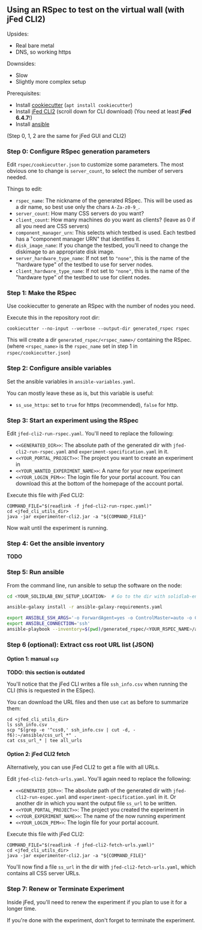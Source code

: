 ## Using an RSpec to test on the virtual wall (with jFed CLI2)

Upsides:
- Real bare metal
- DNS, so working https

Downsides:
- Slow
- Slightly more complex setup

Prerequisites:
- Install [cookiecutter](https://github.com/cookiecutter/cookiecutter#installation) (`apt install cookiecutter`)
- Install [jFed CLI2](https://jfed.ilabt.imec.be/downloads/)  (scroll down for CLI download)  (You need at least **jFed 6.4.7**!)
- Install [ansible](https://docs.ansible.com/ansible/latest/installation_guide/index.html) 

(Step 0, 1, 2 are the same for jFed GUI and CLI2)

### Step 0: Configure RSpec generation parameters

Edit `rspec/cookiecutter.json` to customize some parameters. 
The most obvious one to change is `server_count`, to select the number of servers needed. 

Things to edit:
- `rspec_name`: The nickname of the generated RSpec. This will be used as a dir name, so best use only the chars `A-Za-z0-9_`.
- `server_count`: How many CSS servers do you want?
- `client_count`: How many machines do you want as clients? (leave as 0 if all you need are CSS servers)
- `component_manager_urn`: This selects which testbed is used. Each testbed has a "component manager URN" that identifies it.
- `disk_image_name`: If you change the testbed, you'll need to change the diskimage to an appropriate disk image.
- `server_hardware_type_name`: If not set to `"none"`, this is the name of the "hardware type" of the testbed to use for server nodes. 
- `client_hardware_type_name`: If not set to `"none"`, this is the name of the "hardware type" of the testbed to use for client nodes. 

### Step 1: Make the RSpec

Use cookiecutter to generate an RSpec with the number of nodes you need.

Execute this in the repository root dir:

```shell
cookiecutter --no-input --verbose --output-dir generated_rspec rspec
```

This will create a dir `generated_rspec/<rspec_name>/` containing the RSpec. (where `<rspec_name>` is the `rspec_name` set in step 1 in `rspec/cookiecutter.json`)

### Step 2: Configure ansible variables

Set the ansible variables in `ansible-variables.yaml`.

You can mostly leave these as is, but this variable is useful:
- `ss_use_https`: set to `true` for https (recommended), `false` for http.

### Step 3: Start an experiment using the RSpec

Edit `jfed-cli2-run-rspec.yaml`. You'll need to replace the following:
- `<<GENERATED_DIR>>`: The absolute path of the generated dir with `jfed-cli2-run-rspec.yaml` and `experiment-specification.yaml` in it.
- `<<YOUR_PORTAL_PROJECT>>`: The project you want to create an experiment in
- `<<YOUR_WANTED_EXPERIMENT_NAME>>`: A name for your new experiment
- `<<YOUR_LOGIN_PEM>>`: The login file for your portal account. You can download this at the bottom of the homepage of the account portal.

Execute this file with jFed CLI2:
```shell
COMMAND_FILE="$(readlink -f jfed-cli2-run-rspec.yaml)" 
cd <jfed_cli_utils_dir>
java -jar experimenter-cli2.jar -a "${COMMAND_FILE}"
```

Now wait until the experiment is running.

### Step 4: Get the ansible inventory

**TODO**

### Step 5: Run ansible

From the command line, run ansible to setup the software on the node:

```bash
cd <YOUR_SOLIDLAB_ENV_SETUP_LOCATION>  # Go to the dir with solidlab-env-setup

ansible-galaxy install -r ansible-galaxy-requirements.yaml

export ANSIBLE_SSH_ARGS='-o ForwardAgent=yes -o ControlMaster=auto -o ControlPersist=60s'
export ANSIBLE_CONNECTION='ssh'
ansible-playbook --inventory=$(pwd)/generated_rspec/<YOUR_RSPEC_NAME>/ansible-hosts -v playbook.yaml
```

### Step 6 (optional): Extract css root URL list (JSON) 

#### Option 1: manual `scp`

**TODO: this section is outdated**

You'll notice that the jFed CLI writes a file `ssh_info.csv` when running the CLI (this is requested in the ESpec).

You can download the URL files and then use `cat` as before to summarize them:
```shell
cd <jfed_cli_utils_dir>
ls ssh_info.csv
scp "$(grep -e '^css0,' ssh_info.csv | cut -d, -f6):~/ansible/css_url_*" .
cat css_url_* | tee all_urls
```

#### Option 2: jFed CLI2 fetch

Alternatively, you can use jFed CLI2 to get a file with all URLs.

Edit `jfed-cli2-fetch-urls.yaml`. You'll again need to replace the following:
- `<<GENERATED_DIR>>`: The absolute path of the generated dir with `jfed-cli2-run-espec.yaml` and `experiment-specification.yaml` in it. Or another dir in which you want the output file `ss_url` to be written.
- `<<YOUR_PORTAL_PROJECT>>`: The project you created the experiment in
- `<<YOUR_EXPERIMENT_NAME>>`: The name of the now running experiment
- `<<YOUR_LOGIN_PEM>>`: The login file for your portal account.

Execute this file with jFed CLI2:
```shell
COMMAND_FILE="$(readlink -f jfed-cli2-fetch-urls.yaml)" 
cd <jfed_cli_utils_dir>
java -jar experimenter-cli2.jar -a "${COMMAND_FILE}"
```

You'll now find a file `ss_url` in the dir with `jfed-cli2-fetch-urls.yaml`, which contains all CSS server URLs.

### Step 7: Renew or Terminate Experiment

Inside jFed, you'll need to renew the experiment if you plan to use it for a longer time.

If you're done with the experiment, don't forget to terminate the experiment.
